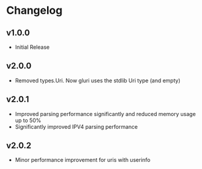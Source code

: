 # Changelog

## v1.0.0

- Initial Release

## v2.0.0

- Removed types.Uri. Now gluri uses the stdlib Uri type (and empty)

## v2.0.1

- Improved parsing performance significantly and reduced memory usage up to 50%
- Significantly improved IPV4 parsing performance

## v2.0.2

- Minor performance improvement for uris with userinfo
